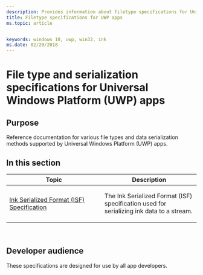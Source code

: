 ```yaml
---
description: Provides information about filetype specifications for Universal Windows Platform (UWP) apps.
title: Filetype specifications for UWP apps
ms.topic: article


keywords: windows 10, uwp, win32, ink
ms.date: 02/20/2018
---
```


# File type and serialization specifications for Universal Windows Platform (UWP) apps

## Purpose

Reference documentation for various file types and data serialization methods supported by Universal Windows Platform (UWP) apps.


## In this section

<table>
<colgroup>
<col width="50%" />
<col width="50%" />
</colgroup>
<thead>
<tr class="header">
<th>Topic</th>
<th>Description</th>
</tr>
</thead>
<tbody>
<tr class="odd">
<td><p><a href="ink-serialized-format.md">Ink Serialized Format (ISF) Specification</a> </p></td>
<td><p>The Ink Serialized Format (ISF) specification used for serializing ink data to a stream.</p></td>
</tr>
</tbody>
</table>
 

## Developer audience


These specifications are designed for use by all app developers.
